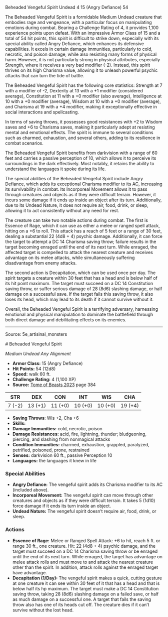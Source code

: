 <MonsterName/>Beheaded Vengeful Spirit</MonsterName>
<CreatureType/>Undead</CreatureType>
<CR/>4</CR>
<AC/>15 (Angry Defiance)</AC>
<HP/>54</HP>
<summary>The Beheaded Vengeful Spirit is a formidable Medium Undead creature that embodies rage and vengeance, with a particular focus on manipulating emotions during combat. Bearing a Challenge Rating of 4, it provides 1,100 experience points upon defeat. With an impressive Armor Class of 15 and a total of 54 hit points, this spirit is difficult to strike down, especially with its special ability called Angry Defiance, which enhances its defensive capabilities. It excels in certain damage immunities, particularly to cold, necrotic, and poison damage, while also resisting many forms of physical harm. However, it is not particularly strong in physical attributes, especially Strength, where it receives a very bad modifier (-2). Instead, this spirit thrives on its high Charisma value, allowing it to unleash powerful psychic attacks that can turn the tide of battle. </summary>

<detail>

The Beheaded Vengeful Spirit has the following core statistics: Strength at 7 with a modifier of -2, Dexterity at 13 with a +1 modifier (considered average), Constitution at 11 with a +0 modifier (also average), Intelligence at 10 with a +0 modifier (average), Wisdom at 10 with a +0 modifier (average), and Charisma at 19 with a +4 modifier, making it exceptionally effective in social interactions and spellcasting.

In terms of saving throws, it possesses good resistances with +2 to Wisdom saves and +6 to Charisma saves, making it particularly adept at resisting mental and emotional effects. The spirit is immune to several conditions such as charmed, exhaustion, and several others, adding to its resilience in combat scenarios.

The Beheaded Vengeful Spirit benefits from darkvision with a range of 60 feet and carries a passive perception of 10, which allows it to perceive its surroundings in the dark effectively. Most notably, it retains the ability to understand the languages it spoke during its life.

The special abilities of the Beheaded Vengeful Spirit include Angry Defiance, which adds its exceptional Charisma modifier to its AC, increasing its survivability in combat. Its Incorporeal Movement allows it to pass through creatures and objects as if they were difficult terrain. However, it incurs some damage if it ends up inside an object after its turn. Additionally, due to its Undead Nature, it does not require air, food, drink, or sleep, allowing it to act consistently without any need for rest.

The creature can take two notable actions during combat. The first is Essence of Rage, which it can use as either a melee or ranged spell attack, hitting on a +6 to roll. This attack has a reach of 5 feet or a range of 30 feet, dealing a substantial 22 (4d8 + 4) psychic damage. Additionally, it can force the target to attempt a DC 14 Charisma saving throw; failure results in the target becoming enraged until the end of its next turn. While enraged, the affected target is compelled to attack the nearest creature and receives advantage on its melee attacks, while simultaneously suffering disadvantage from enemy attacks.

The second action is Decapitation, which can be used once per day. The spirit targets a creature within 30 feet that has a head and is below half of its hit point maximum. The target must succeed on a DC 14 Constitution saving throw, or suffer serious damage of 28 (8d6) slashing damage, or half damage on a successful save. If the target fails this saving throw, it also loses its head, which may lead to its death if it cannot survive without it.

Overall, the Beheaded Vengeful Spirit is a terrifying adversary, harnessing emotional and physical manipulation to dominate the battlefield through both direct damage and debilitating effects on its enemies.</detail>



---

Source: 5e_artisinal_monsters

<statblock>
# Beheaded Vengeful Spirit

*Medium* *Undead* *Any Alignment*

- **Armor Class:** 15 (Angry Defiance)
- **Hit Points:** 54 (12d8)
- **Speed:** walk 60 ft.
- **Challenge Rating:** 4 (1,100 XP)
- **Source:** [Tome of Beasts 2023](https://koboldpress.com/kpstore/product/tome-of-beasts-1-2023-edition/) page 384

| STR | DEX | CON | INT | WIS | CHA |
| --- | --- | --- | --- | --- | --- |
| 7 (-2) | 13 (+1) | 11 (+0) | 10 (+0) | 10 (+0) | 19 (+4) |

- **Saving Throws**: Wis +2, Cha +6
- **Skills:** 
- **Damage Immunities:** cold, necrotic, poison
- **Damage Resistances:** acid, fire, lightning, thunder; bludgeoning, piercing, and slashing from nonmagical attacks
- **Condition Immunities:** charmed, exhaustion, grappled, paralyzed, petrified, poisoned, prone, restrained
- **Senses:** darkvision 60 ft., passive Perception 10
- **Languages:** the languages it knew in life

### Special Abilities

- **Angry Defiance:** The vengeful spirit adds its Charisma modifier to its AC (included above).
- **Incorporeal Movement:** The vengeful spirit can move through other creatures and objects as if they were difficult terrain. It takes 5 (1d10) force damage if it ends its turn inside an object.
- **Undead Nature:** The vengeful spirit doesn’t require air, food, drink, or sleep.

### Actions

- **Essence of Rage:** Melee or Ranged Spell Attack: +6 to hit, reach 5 ft. or range 30 ft., one creature. Hit: 22 (4d8 + 4) psychic damage, and the target must succeed on a DC 14 Charisma saving throw or be enraged until the end of its next turn. While enraged, the target has advantage on melee attack rolls and must move to and attack the nearest creature other than the spirit. In addition, attack rolls against the enraged target have advantage.
- **Decapitation (1/Day):** The vengeful spirit makes a quick, cutting gesture at one creature it can see within 30 feet of it that has a head and that is below half its hp maximum. The target must make a DC 14 Constitution saving throw, taking 28 (8d6) slashing damage on a failed save, or half as much damage on a successful one. A target that fails the saving throw also has one of its heads cut off. The creature dies if it can’t survive without the lost head.
</statblock>


